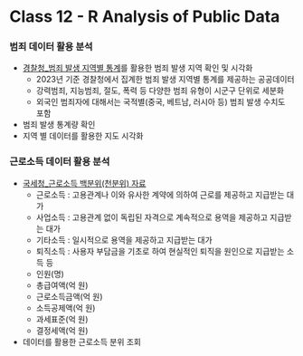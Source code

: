 # Class 12 - R Analysis of Public Data

### 범죄 데이터 활용 분석

- [경찰청_범죄 발생 지역별 통계](https://www.data.go.kr/data/3074462/fileData.do)를 활용한 범죄 발생 지역 확인 및 시각화
    - 2023년 기준 경찰청에서 집계한 범죄 발생 지역별 통계를 제공하는 공공데이터
    - 강력범죄, 지능범죄, 절도, 폭력 등 다양한 범죄 유형이 시군구 단위로 세분화
    - 외국인 범죄자에 대해서는 국적별(중국, 베트남, 러시아 등) 범죄 발생 수치도 포함
- 범죄 발생 통계량 확인
- 지역 별 데이터를 활용한 지도 시각화


### 근로소득 데이터 활용 분석

- [국세청_근로소득 백분위(천분위) 자료](https://www.data.go.kr/data/15082063/fileData.do)
    - 근로소득 : 고용관계나 이와 유사한 계약에 의하여 근로를 제공하고 지급받는 대가
    - 사업소득 : 고용관계 없이 독립된 자격으로 계속적으로 용역을 제공하고 지급받는 대가
    - 기타소득 : 일시적으로 용역을 제공하고 지급받는 대가
    - 퇴직소득 : 사용자 부담금을 기초로 하여 현실적인 퇴직을 원인으로 지급받는 소득 등
    - 인원(명)
    - 총급여액(억 원)
    - 근로소득금액(억 원)
    - 소득공제액(억 원)
    - 과세표준(억 원)
    - 결정세액(억 원)
- 데이터를 활용한 근로소득 분위 조회